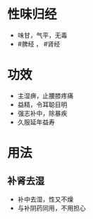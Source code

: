 # 性味归经
- 味甘，气平，无毒
-  #脾经 ， #肾经 
# 功效
- 主湿痹，止腰膝疼痛
- 益精，令耳聪目明
- 强志补中，除暴疾
- 久服延年益寿
# 用法
## 补肾去湿
- 补中去湿，性又不燥
- 与补阴药同用，不用担心 